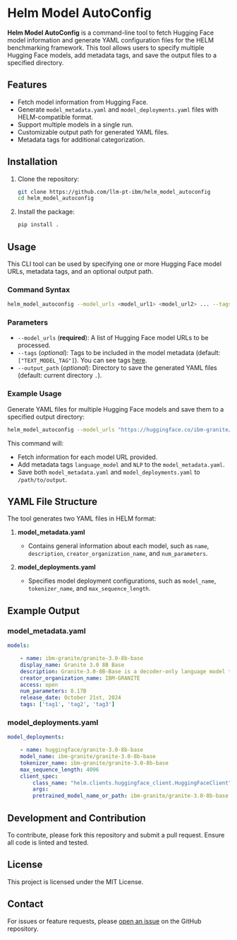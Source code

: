 
# Helm Model AutoConfig

**Helm Model AutoConfig** is a command-line tool to fetch Hugging Face model information and generate YAML configuration files for the HELM benchmarking framework. This tool allows users to specify multiple Hugging Face models, add metadata tags, and save the output files to a specified directory.

## Features

- Fetch model information from Hugging Face.
- Generate `model_metadata.yaml` and `model_deployments.yaml` files with HELM-compatible format.
- Support multiple models in a single run.
- Customizable output path for generated YAML files.
- Metadata tags for additional categorization.

## Installation

1. Clone the repository:
    ```bash
    git clone https://github.com/llm-pt-ibm/helm_model_autoconfig
    cd helm_model_autoconfig
    ```

2. Install the package:
    ```bash
    pip install .
    ```

## Usage

This CLI tool can be used by specifying one or more Hugging Face model URLs, metadata tags, and an optional output path.

### Command Syntax

```bash
helm_model_autoconfig --model_urls <model_url1> <model_url2> ... --tags <tag1> <tag2> ... --output_path <path/to/output>
```

### Parameters

- `--model_urls` (**required**): A list of Hugging Face model URLs to be processed.
- `--tags` (*optional*): Tags to be included in the model metadata (default: `["TEXT_MODEL_TAG"]`). You can see tags [here](https://crfm-helm.readthedocs.io/en/latest/adding_new_models/#model-metadata).
- `--output_path` (*optional*): Directory to save the generated YAML files (default: current directory `.`).

### Example Usage

Generate YAML files for multiple Hugging Face models and save them to a specified output directory:

```bash
helm_model_autoconfig --model_urls "https://huggingface.co/ibm-granite/granite-3.0-8b-base" "https://huggingface.co/ibm-granite/granite-3.0-8b-instruct" --tags TEXT_MODEL_TAG, PARTIAL_FUNCTIONALITY_TEXT_MODEL_TAG --output_path /path/to/output
```

This command will:
- Fetch information for each model URL provided.
- Add metadata tags `language_model` and `NLP` to the `model_metadata.yaml`.
- Save both `model_metadata.yaml` and `model_deployments.yaml` to `/path/to/output`.

## YAML File Structure

The tool generates two YAML files in HELM format:

1. **model_metadata.yaml**
   - Contains general information about each model, such as `name`, `description`, `creator_organization_name`, and `num_parameters`.

2. **model_deployments.yaml**
   - Specifies model deployment configurations, such as `model_name`, `tokenizer_name`, and `max_sequence_length`.

## Example Output

### model_metadata.yaml

```yaml
models:

    - name: ibm-granite/granite-3.0-8b-base
    display_name: Granite 3.0 8B Base
    description: Granite-3.0-8B-Base is a decoder-only language model to support a variety of text-to-text generation tasks. It is trained from scratch following a two-stage training strategy. In the first stage, it is trained on 10 trillion tokens sourced from diverse domains. During the second stage, it is further trained on 2 trillion tokens using a carefully curated mix of high-quality data, aiming to enhance its performance on specific tasks.
    creator_organization_name: IBM-GRANITE
    access: open
    num_parameters: 8.17B
    release_date: October 21st, 2024
    tags: ['tag1', 'tag2', 'tag3']

```

### model_deployments.yaml

```yaml
model_deployments:

    - name: huggingface/granite-3.0-8b-base
    model_name: ibm-granite/granite-3.0-8b-base
    tokenizer_name: ibm-granite/granite-3.0-8b-base
    max_sequence_length: 4096
    client_spec:
        class_name: "helm.clients.huggingface_client.HuggingFaceClient"
        args:
        pretrained_model_name_or_path: ibm-granite/granite-3.0-8b-base
```

## Development and Contribution

To contribute, please fork this repository and submit a pull request. Ensure all code is linted and tested.

## License

This project is licensed under the MIT License.

## Contact

For issues or feature requests, please [open an issue](https://github.com/llm-pt-ibm/helm_model_autoconfig/issues) on the GitHub repository.
